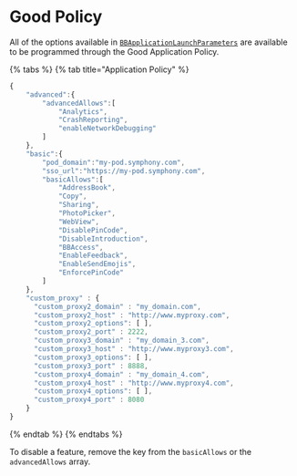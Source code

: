 # Good Policy

All of the options available in [`BBApplicationLaunchParameters`](../classes/bbapplicationlaunchparameters.md) are available to be programmed through the Good Application Policy.

{% tabs %}
{% tab title="Application Policy" %}
```javascript
{  
    "advanced":{  
        "advancedAllows":[  
            "Analytics",
            "CrashReporting",
            "enableNetworkDebugging"
        ]
    },
    "basic":{
        "pod_domain":"my-pod.symphony.com",
        "sso_url":"https://my-pod.symphony.com",
        "basicAllows":[  
            "AddressBook",
            "Copy",
            "Sharing",
            "PhotoPicker",
            "WebView",
            "DisablePinCode",
            "DisableIntroduction",
            "BBAccess",
            "EnableFeedback",
            "EnableSendEmojis",
            "EnforcePinCode"
        ]
    },
    "custom_proxy" : {
      "custom_proxy2_domain" : "my_domain.com",
      "custom_proxy2_host" : "http://www.myproxy.com",
      "custom_proxy2_options": [ ],
      "custom_proxy2_port" : 2222,
      "custom_proxy3_domain" : "my_domain_3.com",
      "custom_proxy3_host" : "http://www.myproxy3.com",
      "custom_proxy3_options": [ ],
      "custom_proxy3_port" : 8888,
      "custom_proxy4_domain" : "my_domain_4.com",
      "custom_proxy4_host" : "http://www.myproxy4.com",
      "custom_proxy4_options": [ ],
      "custom_proxy4_port" : 8080
    }
}
```
{% endtab %}
{% endtabs %}

To disable a feature, remove the key from the `basicAllows` or the `advancedAllows` array.

